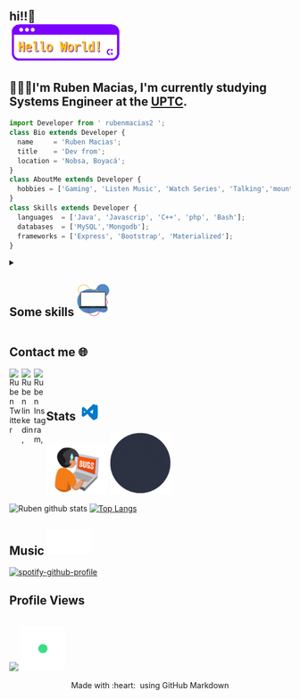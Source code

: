 
## hi!!:wave:<br><img alt="wave" src="https://github.com/rubenmacias2/rubenmacias2/blob/main/files/hello-world.gif" width="200"><br>
## 👨🏻‍💻I'm Ruben Macias, I'm currently studying Systems Engineer at the [UPTC](http://www.uptc.edu.co/).


```js
import Developer from ' rubenmacias2 ';
class Bio extends Developer {
  name     = 'Ruben Macias';
  title    = 'Dev from';
  location = 'Nobsa, Boyacá';
}
class AboutMe extends Developer {
  hobbies = ['Gaming', 'Listen Music', 'Watch Series', 'Talking','mountain Bike']; 
}
class Skills extends Developer {
  languages  = ['Java', 'Javascrip', 'C++', 'php', 'Bash'];
  databases  = ['MySQL','Mongodb'];
  frameworks = ['Express', 'Bootstrap', 'Materialized'];
}
```
<details>
	<summary><h2> Some skills <img alt="wave" src="https://github.com/rubenmacias2/rubenmacias2/blob/main/files/pc-dev.gif" width="60"></h2></summary>
	<br/>

  <a><img alt="wave" src="https://github.com/rubenmacias2/rubenmacias2/blob/main/files/html5.gif" width="60"></a>
  <a><img alt="wave" src="https://github.com/rubenmacias2/rubenmacias2/blob/main/files/css.gif" width="60"></a>
  <a><img alt="wave" src="https://github.com/rubenmacias2/rubenmacias2/blob/main/files/js.gif" width="60"></a>
  <a><img alt="wave" src="https://github.com/rubenmacias2/rubenmacias2/blob/main/files/node.gif" width="60"></a>
  <a><img alt="wave" src="https://github.com/rubenmacias2/rubenmacias2/blob/main/files/bootstrap.gif" width="60"></a>
  <br>
</details>
<h2>  Contact me 🌐 </h2>

<a href="https:https://twitter.com/rubenmacias2">
  <img align="left" alt="Ruben Twitter" width="22px" src="https://user-images.githubusercontent.com/57324758/109565746-e9c88f00-7ab0-11eb-8a59-3599ca53d8c0.png" />
</a>

<a href="https://www.linkedin.com/in/ruben-macias-socha-205111205/">
  <img align="left" alt="Ruben linkedin," width="22px" src="https://user-images.githubusercontent.com/57324758/109566122-6ce9e500-7ab1-11eb-859c-718023da8360.png" />
</a>

<a href="https://www.instagram.com/rubenmaciash/">
  <img align="left" alt="Ruben Instagram," width="22px" src="https://user-images.githubusercontent.com/57324758/109564522-2e532b00-7aaf-11eb-9bc6-ba77f6fc5963.png" />
</a>
<br><br>

<h2>  Stats &nbsp;<img alt="wave" src="https://github.com/rubenmacias2/rubenmacias2/blob/main/files/visual.gif" width="30"></h2>
  <div>
  <a><img alt="wave" src="https://github.com/rubenmacias2/rubenmacias2/blob/main/files/dev-bug.gif" width="110"></a>
  <a><img alt="wave" src="https://github.com/rubenmacias2/rubenmacias2/blob/main/files/calm.gif" width="110"></a>
  </div>
  
![Ruben github stats](https://github-readme-stats.vercel.app/api?username=rubenmacias2&show_icons=true&title_color=fff&icon_color=79ff97&text_color=9f9f9f&bg_color=151515)
[![Top Langs](https://github-readme-stats.vercel.app/api/top-langs/?username=rubenmacias2&layout=compact&title_color=fff&icon_color=79ff97&text_color=9f9f9f&bg_color=151515)](https://github.com/anuraghazra/github-readme-stats)<br>


<h2> Music <a><img alt="wave" src="https://github.com/rubenmacias2/rubenmacias2/blob/main/files/note-music.gif" width="80"></a></h2>

[![spotify-github-profile](https://spotify-github-profile.vercel.app/api/view?uid=12136479795&cover_image=true&theme=novatorem)](https://spotify-github-profile.vercel.app/api/view?uid=12136479795&redirect=true)


 <h2> Profile Views </h2> <br>
 <div>
    <img src="https://profile-counter.glitch.me/rubenmacias2/count.svg" />
    <a><img alt="wave" src="https://github.com/rubenmacias2/rubenmacias2/blob/main/files/love.gif" width="80"></a>
</div>
<p align="center">
  Made with :heart: &nbsp;using GitHub Markdown
</p>


